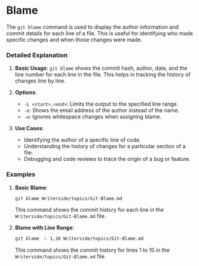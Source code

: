 # Blame

The `git blame` command is used to display the author information and commit details for each line of a file. This is useful for identifying who made specific changes and when those changes were made.

### Detailed Explanation

1. **Basic Usage**: `git blame` shows the commit hash, author, date, and the line number for each line in the file. This helps in tracking the history of changes line by line.

2. **Options**:
    - `-L <start>,<end>`: Limits the output to the specified line range.
    - `-e`: Shows the email address of the author instead of the name.
    - `-w`: Ignores whitespace changes when assigning blame.

3. **Use Cases**:
    - Identifying the author of a specific line of code.
    - Understanding the history of changes for a particular section of a file.
    - Debugging and code reviews to trace the origin of a bug or feature.

### Examples

1. **Basic Blame**:
   ```sh
   git blame Writerside/topics/Git-Blame.md
   ```
   This command shows the commit history for each line in the `Writerside/topics/Git-Blame.md` file.

2. **Blame with Line Range**:
   ```sh
   git blame -L 1,10 Writerside/topics/Git-Blame.md
   ```
   This command shows the commit history for lines 1 to 10 in the `Writerside/topics/Git-Blame.md` file.